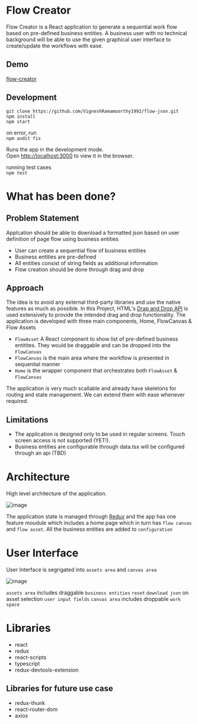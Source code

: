 # Flow Creator

Flow Creator is a React application to generate a sequential work flow based on pre-defined business entities. A business user with no technical background will be able to use the given graphical user interface to create/update the workflows with ease. 

## Demo

[flow-creator](https://flow-creator-amex.herokuapp.com/)

## Development

```
git clone https://github.com/VigneshRamamoorthy1992/flow-json.git
npm install
npm start
```

on error, run <br/>
`npm audit fix`

Runs the app in the development mode.<br />
Open [http://localhost:3000](http://localhost:3000) to view it in the browser.

running test cases <br/>
`npm test`
 
# What has been done?

## Problem Statement

Applcation should be able to download a formatted json based on user definition of page flow using business entities

- User can create a sequential flow of business entities
- Business entities are pre-defined
- All entities consist of string fields as additional information
- Flow creation should be done through drag and drop

## Approach

The idea is to avoid any external third-party libraries and use the native features as much as possible. In this Project, HTML's [Drap and Drop API](https://developer.mozilla.org/en-US/docs/Web/API/HTML_Drag_and_Drop_API) is used extensively to provide the intended drag and drop functionality. The application is developed with three main components, Home, FlowCanvas & Flow Assets

- `FlowAsset` A React component to show list of pre-defined business entitites. They would be draggable and can be dropped into the `FlowCanvas` 
- `FlowCanvas` is the main area where the workflow is presented in sequential manner
- `Home` is the wrapper component that orchestrates both `FlowAsset` & `FlowCanvas`

The application is very much scallable and already have skeletons for routing and state management. We can extend them with ease whenever required. 

## Limitations
- The application is designed only to be used in regular screens. Touch screen access is not supported (YET!). 
- Business entities are configurable through data.tsx will be configured through an api (TBD)


# Architecture

High level architecture of the application.

![image](https://user-images.githubusercontent.com/31540363/129479465-24f4887c-c5aa-4a2f-a669-969112c2ddc3.png)

The application state is managed through [Redux](https://redux.js.org/introduction/getting-started) and the app has one feature moudule
which includes a home page which in turn has `flow canvas` and `flow asset`. All the business entities are added to `configuration`

# User Interface

User Interface is segrigated into `assets area` and `canvas area`

![image](https://user-images.githubusercontent.com/31540363/129479742-0a9cbe62-2cc6-4347-83f1-6240d01ca372.png)

`assets area` includes draggable `business entities` `reset` `download json` on asset selection `user input fields` 
`canvas area` includes droppable  `work space`

# Libraries
- react
- redux
- react-scripts
- typescript
- redux-devtools-extension

## Libraries for future use case
- redux-thunk
- react-router-dom
- axios


